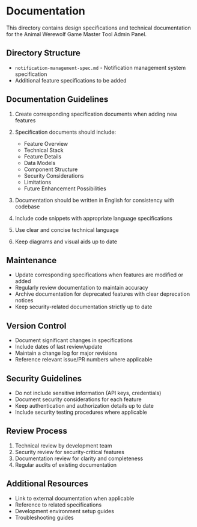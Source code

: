 # Documentation

This directory contains design specifications and technical documentation for the Animal Werewolf Game Master Tool Admin Panel.

## Directory Structure

- `notification-management-spec.md` - Notification management system specification
- Additional feature specifications to be added

## Documentation Guidelines

1. Create corresponding specification documents when adding new features
2. Specification documents should include:
   - Feature Overview
   - Technical Stack
   - Feature Details
   - Data Models
   - Component Structure
   - Security Considerations
   - Limitations
   - Future Enhancement Possibilities

3. Documentation should be written in English for consistency with codebase
4. Include code snippets with appropriate language specifications
5. Use clear and concise technical language
6. Keep diagrams and visual aids up to date

## Maintenance

- Update corresponding specifications when features are modified or added
- Regularly review documentation to maintain accuracy
- Archive documentation for deprecated features with clear deprecation notices
- Keep security-related documentation strictly up to date

## Version Control

- Document significant changes in specifications
- Include dates of last review/update
- Maintain a change log for major revisions
- Reference relevant issue/PR numbers where applicable

## Security Guidelines

- Do not include sensitive information (API keys, credentials)
- Document security considerations for each feature
- Keep authentication and authorization details up to date
- Include security testing procedures where applicable

## Review Process

1. Technical review by development team
2. Security review for security-critical features
3. Documentation review for clarity and completeness
4. Regular audits of existing documentation

## Additional Resources

- Link to external documentation when applicable
- Reference to related specifications
- Development environment setup guides
- Troubleshooting guides